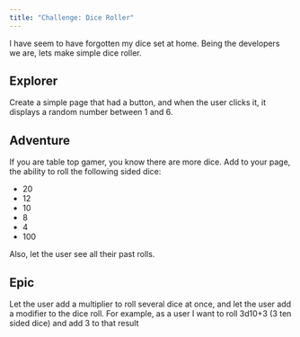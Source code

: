 ```yaml
---
title: "Challenge: Dice Roller"
---
```


I have seem to have forgotten my dice set at home. Being the developers we are, lets make simple dice roller.

## Explorer

Create a simple page that had a button, and when the user clicks it, it displays a random number between 1 and 6.

## Adventure

If you are table top gamer, you know there are more dice. Add to your page, the ability to roll the following sided dice:

- 20
- 12
- 10
- 8
- 4
- 100

Also, let the user see all their past rolls.

## Epic

Let the user add a multiplier to roll several dice at once, and let the user add a modifier to the dice roll. For example, as a user I want to roll 3d10+3 (3 ten sided dice) and add 3 to that result
